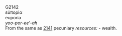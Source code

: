 G2142  
εὐπορία  
euporia  
*yoo-por-ee‘-ah*  
From the same as [2141](g2141) pecuniary *resources:* - wealth.  
